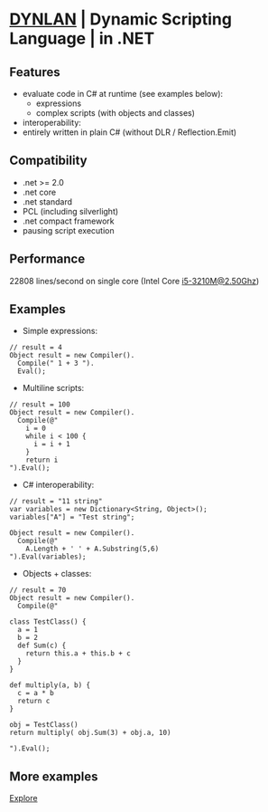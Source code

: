 # [DYNLAN](https://dynlan.com) | Dynamic Scripting Language | in .NET

## Features
 + evaluate code in C# at runtime (see examples below):
   + expressions
   + complex scripts (with objects and classes)
 + interoperability:
 + entirely written in plain C# (without DLR / Reflection.Emit)

## Compatibility
   + .net >= 2.0
   + .net core
   + .net standard
   + PCL (including silverlight)
   + .net compact framework
 + pausing script execution

## Performance
 22808 lines/second on single core (Intel Core i5-3210M@2.50Ghz)

## Examples

 + Simple expressions:
```
// result = 4
Object result = new Compiler().
  Compile(" 1 + 3 ").
  Eval();
```

 + Multiline scripts:
```
// result = 100
Object result = new Compiler().
  Compile(@"
    i = 0
    while i < 100 {
      i = i + 1
    }
    return i
").Eval();
```

 + C# interoperability:
```
// result = "11 string"
var variables = new Dictionary<String, Object>();
variables["A"] = "Test string";

Object result = new Compiler().
  Compile(@"
    A.Length + ' ' + A.Substring(5,6)
").Eval(variables);
```

 + Objects + classes:
```
// result = 70
Object result = new Compiler().
  Compile(@"

class TestClass() {
  a = 1
  b = 2
  def Sum(c) {
    return this.a + this.b + c
  }
}

def multiply(a, b) {
  c = a * b 
  return c
}

obj = TestClass()
return multiply( obj.Sum(3) + obj.a, 10)

").Eval();
```

## More examples
[Explore](https://github.com/b-y-t-e/DynLan/blob/master/EXAMPLES.md)
